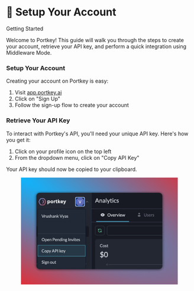 # 💼 Setup Your Account

Getting Started

Welcome to Portkey! This guide will walk you through the steps to create your account, retrieve your API key, and perform a quick integration using Middleware Mode.

### Setup Your Account

Creating your account on Portkey is easy:

1. Visit [app.portkey.ai](https://app.portkey.ai)
2. Click on "Sign Up"
3. Follow the sign-up flow to create your account

### Retrieve Your API Key

To interact with Portkey's API, you'll need your unique API key. Here's how you get it:

1. Click on your profile icon on the top left
2. From the dropdown menu, click on "Copy API Key"

Your API key should now be copied to your clipboard.

<div align="left">

<figure><img src="../.gitbook/assets/API Key.png" alt=""><figcaption></figcaption></figure>

</div>
